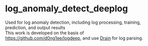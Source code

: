 # log_anomaly_detect_deeplog
Used for log anomaly detection, including log processing, training, prediction, and output results  
This work is developed on the basis of <https://github.com/d0ng1ee/logdeep>, and use [Drain](https://github.com/logpai/logparser) for log parsing.
